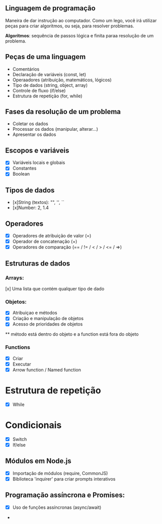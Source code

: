 ## Linguagem de programação

Maneira de dar instrução ao computador.
Como um lego, você irá utilizar peças para criar algoritmos, ou seja, para resolver problemas.

**Algoritmos**: sequência de passos lógica e finita paraa resolução de um problema.

## Peças de uma linguagem

- Comentários
- Declaração de variáveis (const, let)
- Operaadores (atribuição, matemáticos, lógicos)
- Tipo de dados (string, object, array)
- Controle de fluxo (if/else)
- Estrutura de repetição (for, while)

## Fases da resolução de um problema

- Coletar os dados
- Processar os dados (manipular, alterar...)
- Apresentar os dados

## Escopos e variáveis

- [x] Variáveis locais e globais
- [x] Constantes
- [x] Boolean

## Tipos de dados

- [x]String (textos): "", '', ``
- [x]Number: 2, 1.4

## Operadores

- [x] Operadores de atribuição de valor (=)
- [x] Operador de concatenação (+)
- [x] Operadores de comparação (== / != / < / > / <= / =>)

## Estruturas de dados 
### Arrays:
[x] Uma lista que contém qualquer tipo de dado

### Objetos:

- [x] Atribuiçao e métodos
- [x] Criação e manipulação de objetos
- [x] Acesso de prioridades de objetos

** método está dentro do objeto e a function está fora do objeto

### Functions

- [x] Criar
- [x] Executar
- [x] Arrow function / Named function

# Estrutura de repetição

- [x] While


# Condicionais

- [x] Switch
- [x] If/else

## Módulos em Node.js
- [x] Importação de módulos (require, CommonJS)
- [x] Biblioteca 'inquirer' para criar prompts interativos

## Programação assíncrona e Promises:

- [x] Uso de funções assíncronas (async/await)
- 